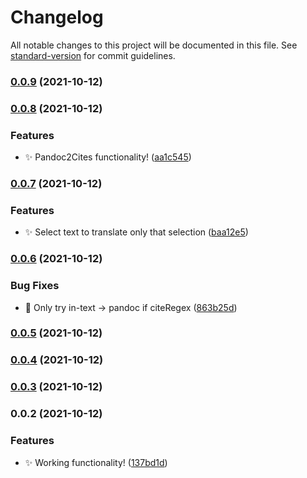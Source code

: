 # Changelog

All notable changes to this project will be documented in this file. See [standard-version](https://github.com/conventional-changelog/standard-version) for commit guidelines.

### [0.0.9](https://github.com/SkepticMystic/Cites2Pandoc/compare/0.0.8...0.0.9) (2021-10-12)

### [0.0.8](https://github.com/SkepticMystic/citation-style-translation/compare/0.0.7...0.0.8) (2021-10-12)


### Features

* :sparkles: Pandoc2Cites functionality! ([aa1c545](https://github.com/SkepticMystic/citation-style-translation/commit/aa1c5452c6c1c9eb2a25cc868af2d05206c55a33))

### [0.0.7](https://github.com/SkepticMystic/citation-style-translation/compare/0.0.6...0.0.7) (2021-10-12)


### Features

* :sparkles: Select text to translate only that selection ([baa12e5](https://github.com/SkepticMystic/citation-style-translation/commit/baa12e507e2b73da8d640e98163cfbf7788a9c5c))

### [0.0.6](https://github.com/SkepticMystic/citation-style-translation/compare/0.0.5...0.0.6) (2021-10-12)


### Bug Fixes

* :bug: Only try in-text → pandoc if citeRegex ([863b25d](https://github.com/SkepticMystic/citation-style-translation/commit/863b25d41581442f12d23733c0198d538fbf2a64))

### [0.0.5](https://github.com/SkepticMystic/citation-style-translation/compare/0.0.4...0.0.5) (2021-10-12)

### [0.0.4](https://github.com/SkepticMystic/citation-style-translation/compare/0.0.3...0.0.4) (2021-10-12)

### [0.0.3](https://github.com/SkepticMystic/citation-style-translation/compare/0.0.2...0.0.3) (2021-10-12)

### 0.0.2 (2021-10-12)


### Features

* :sparkles: Working functionality! ([137bd1d](https://github.com/SkepticMystic/citation-style-translation/commit/137bd1dba875e9cdf85e14635f6a393c69e179d8))
